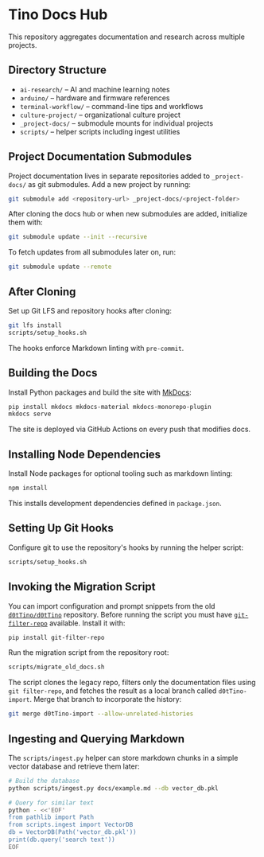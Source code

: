 # Tino Docs Hub

This repository aggregates documentation and research across multiple projects.

## Directory Structure

- `ai-research/` – AI and machine learning notes
- `arduino/` – hardware and firmware references
- `terminal-workflow/` – command-line tips and workflows
- `culture-project/` – organizational culture project
- `_project-docs/` – submodule mounts for individual projects
- `scripts/` – helper scripts including ingest utilities

## Project Documentation Submodules

Project documentation lives in separate repositories added to
`_project-docs/` as git submodules. Add a new project by running:

```bash
git submodule add <repository-url> _project-docs/<project-folder>
```

After cloning the docs hub or when new submodules are added, initialize
them with:

```bash
git submodule update --init --recursive
```

To fetch updates from all submodules later on, run:

```bash
git submodule update --remote
```

## After Cloning

Set up Git LFS and repository hooks after cloning:

```bash
git lfs install
scripts/setup_hooks.sh
```

The hooks enforce Markdown linting with `pre-commit`.

## Building the Docs

Install Python packages and build the site with [MkDocs](https://www.mkdocs.org/):

```bash
pip install mkdocs mkdocs-material mkdocs-monorepo-plugin
mkdocs serve
```

The site is deployed via GitHub Actions on every push that modifies docs.

## Installing Node Dependencies

Install Node packages for optional tooling such as markdown linting:

```bash
npm install
```

This installs development dependencies defined in `package.json`.

## Setting Up Git Hooks

Configure git to use the repository's hooks by running the helper script:

```bash
scripts/setup_hooks.sh
```

## Invoking the Migration Script

You can import configuration and prompt snippets from the old
[`d0tTino/d0tTino`](https://github.com/d0tTino/d0tTino) repository.
Before running the script you must have
[`git-filter-repo`](https://github.com/newren/git-filter-repo)
available. Install it with:

```bash
pip install git-filter-repo
```

Run the migration script from the repository root:

```bash
scripts/migrate_old_docs.sh
```

The script clones the legacy repo, filters only the documentation
files using `git filter-repo`, and fetches the result as a local branch
called `d0tTino-import`. Merge that branch to incorporate the history:

```bash
git merge d0tTino-import --allow-unrelated-histories
```

## Ingesting and Querying Markdown

The `scripts/ingest.py` helper can store markdown chunks in a simple
vector database and retrieve them later:

```bash
# Build the database
python scripts/ingest.py docs/example.md --db vector_db.pkl

# Query for similar text
python - <<'EOF'
from pathlib import Path
from scripts.ingest import VectorDB
db = VectorDB(Path('vector_db.pkl'))
print(db.query('search text'))
EOF
```

